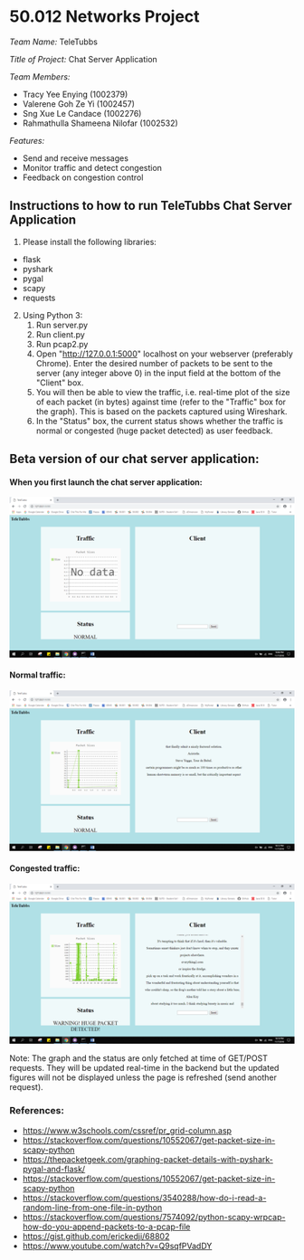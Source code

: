# 50.012 Networks Project #

*Team Name:* TeleTubbs

*Title of Project:* Chat Server Application

*Team Members:*
* Tracy Yee Enying (1002379)
* Valerene Goh Ze Yi (1002457)
* Sng Xue Le Candace (1002276)
* Rahmathulla Shameena Nilofar (1002532)

*Features:*
* Send and receive messages
* Monitor traffic and detect congestion
* Feedback on congestion control

## Instructions to how to run TeleTubbs Chat Server Application ##

1. Please install the following libraries: 
* flask
* pyshark
* pygal
* scapy
* requests

2. Using Python 3:
    1. Run server.py
    2. Run client.py
    3. Run pcap2.py
    4. Open "http://127.0.0.1:5000" localhost on your webserver (preferably Chrome). Enter the desired number of packets to be sent to the server (any integer above 0) in the input field at the bottom of the "Client" box.
    5. You will then be able to view the traffic, i.e. real-time plot of the size of each packet (in bytes) against time (refer to the "Traffic" box for the graph). This is based on the packets captured using Wireshark.
    6. In the "Status" box, the current status shows whether the traffic is normal or congested (huge packet detected) as user feedback.

## Beta version of our chat server application: ##

#### When you first launch the chat server application: ####

![picture alt](https://github.com/shazii/Network_TeleTubbs/blob/master/screenshots/Beta/Launch%20Webpage.png)


#### Normal traffic: ####

![picture alt](https://github.com/shazii/Network_TeleTubbs/blob/master/screenshots/Beta/Normal%20Traffic.png)


#### Congested traffic: ####

![picture alt](https://github.com/shazii/Network_TeleTubbs/blob/master/screenshots/Beta/Congested%20Traffic.png)


Note: The graph and the status are only fetched at time of GET/POST requests. They will be updated real-time in the backend but the updated figures will not be displayed unless the page is refreshed (send another request).

### References: ###
* https://www.w3schools.com/cssref/pr_grid-column.asp
* https://stackoverflow.com/questions/10552067/get-packet-size-in-scapy-python
* https://thepacketgeek.com/graphing-packet-details-with-pyshark-pygal-and-flask/
* https://stackoverflow.com/questions/10552067/get-packet-size-in-scapy-python
* https://stackoverflow.com/questions/3540288/how-do-i-read-a-random-line-from-one-file-in-python
* https://stackoverflow.com/questions/7574092/python-scapy-wrpcap-how-do-you-append-packets-to-a-pcap-file
* https://gist.github.com/erickedji/68802
* https://www.youtube.com/watch?v=Q9sqfPVadDY
